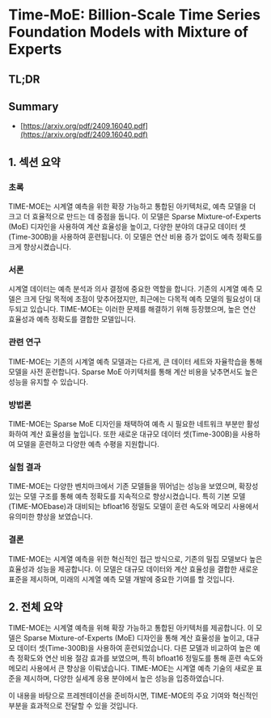 # Time-MoE: Billion-Scale Time Series Foundation Models with Mixture of Experts
## TL;DR
## Summary
- [https://arxiv.org/pdf/2409.16040.pdf](https://arxiv.org/pdf/2409.16040.pdf)

## 1. 섹션 요약

### 초록
TIME-MOE는 시계열 예측을 위한 확장 가능하고 통합된 아키텍처로, 예측 모델을 더 크고 더 효율적으로 만드는 데 중점을 둡니다. 이 모델은 Sparse Mixture-of-Experts (MoE) 디자인을 사용하여 계산 효율성을 높이고, 다양한 분야의 대규모 데이터 셋(Time-300B)을 사용하여 훈련됩니다. 이 모델은 연산 비용 증가 없이도 예측 정확도를 크게 향상시켰습니다.

### 서론
시계열 데이터는 예측 분석과 의사 결정에 중요한 역할을 합니다. 기존의 시계열 예측 모델은 크게 단일 목적에 초점이 맞추어졌지만, 최근에는 다목적 예측 모델의 필요성이 대두되고 있습니다. TIME-MOE는 이러한 문제를 해결하기 위해 등장했으며, 높은 연산 효율성과 예측 정확도를 결합한 모델입니다.

### 관련 연구
TIME-MOE는 기존의 시계열 예측 모델과는 다르게, 큰 데이터 세트와 자율학습을 통해 모델을 사전 훈련합니다. Sparse MoE 아키텍처를 통해 계산 비용을 낮추면서도 높은 성능을 유지할 수 있습니다.

### 방법론
TIME-MOE는 Sparse MoE 디자인을 채택하여 예측 시 필요한 네트워크 부분만 활성화하여 계산 효율성을 높입니다. 또한 새로운 대규모 데이터 셋(Time-300B)을 사용하여 모델을 훈련하고 다양한 예측 수평을 지원합니다.

### 실험 결과
TIME-MOE는 다양한 벤치마크에서 기존 모델들을 뛰어넘는 성능을 보였으며, 확장성 있는 모델 구조를 통해 예측 정확도를 지속적으로 향상시켰습니다. 특히 기본 모델(TIME-MOEbase)과 대비되는 bfloat16 정밀도 모델이 훈련 속도와 메모리 사용에서 유의미한 향상을 보였습니다.

### 결론
TIME-MOE는 시계열 예측을 위한 혁신적인 접근 방식으로, 기존의 밀집 모델보다 높은 효율성과 성능을 제공합니다. 이 모델은 대규모 데이터와 계산 효율성을 결합한 새로운 표준을 제시하며, 미래의 시계열 예측 모델 개발에 중요한 기여를 할 것입니다.

## 2. 전체 요약
TIME-MOE는 시계열 예측을 위해 확장 가능하고 통합된 아키텍처를 제공합니다. 이 모델은 Sparse Mixture-of-Experts (MoE) 디자인을 통해 계산 효율성을 높이고, 대규모 데이터 셋(Time-300B)을 사용하여 훈련되었습니다. 다른 모델과 비교하여 높은 예측 정확도와 연산 비용 절감 효과를 보였으며, 특히 bfloat16 정밀도를 통해 훈련 속도와 메모리 사용에서 큰 향상을 이뤄냈습니다. TIME-MOE는 시계열 예측 기술의 새로운 표준을 제시하며, 다양한 실세계 응용 분야에서 높은 성능을 입증하였습니다.

이 내용을 바탕으로 프레젠테이션을 준비하시면, TIME-MOE의 주요 기여와 혁신적인 부분을 효과적으로 전달할 수 있을 것입니다.